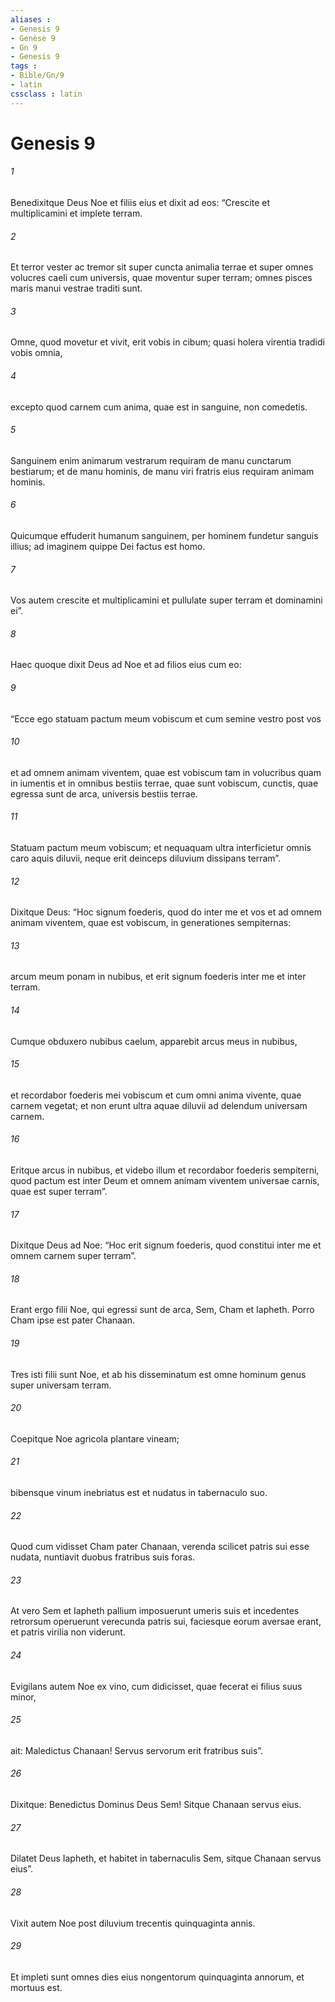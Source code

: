 ```yaml
---
aliases : 
- Genesis 9
- Genèse 9
- Gn 9
- Genesis 9
tags : 
- Bible/Gn/9
- latin
cssclass : latin
---
```


# Genesis 9

###### 1
Benedixitque Deus Noe et filiis eius et dixit ad eos: “Crescite et multiplicamini et implete terram.
###### 2
Et terror vester ac tremor sit super cuncta animalia terrae et super omnes volucres caeli cum universis, quae moventur super terram; omnes pisces maris manui vestrae traditi sunt. 
###### 3
Omne, quod movetur et vivit, erit vobis in cibum; quasi holera virentia tradidi vobis omnia, 
###### 4
excepto quod carnem cum anima, quae est in sanguine, non comedetis. 
###### 5
Sanguinem enim animarum vestrarum requiram de manu cunctarum bestiarum; et de manu hominis, de manu viri fratris eius requiram animam hominis.
###### 6
Quicumque effuderit humanum sanguinem, per hominem fundetur sanguis illius; ad imaginem quippe Dei factus est homo.
###### 7
Vos autem crescite et multiplicamini et pullulate super terram et dominamini ei”.
###### 8
Haec quoque dixit Deus ad Noe et ad filios eius cum eo: 
###### 9
“Ecce ego statuam pactum meum vobiscum et cum semine vestro post vos 
###### 10
et ad omnem animam viventem, quae est vobiscum tam in volucribus quam in iumentis et in omnibus bestiis terrae, quae sunt vobiscum, cunctis, quae egressa sunt de arca, universis bestiis terrae. 
###### 11
Statuam pactum meum vobiscum; et nequaquam ultra interficietur omnis caro aquis diluvii, neque erit deinceps diluvium dissipans terram”.
###### 12
Dixitque Deus: “Hoc signum foederis, quod do inter me et vos et ad omnem animam viventem, quae est vobiscum, in generationes sempiternas: 
###### 13
arcum meum ponam in nubibus, et erit signum foederis inter me et inter terram. 
###### 14
Cumque obduxero nubibus caelum, apparebit arcus meus in nubibus, 
###### 15
et recordabor foederis mei vobiscum et cum omni anima vivente, quae carnem vegetat; et non erunt ultra aquae diluvii ad delendum universam carnem. 
###### 16
Eritque arcus in nubibus, et videbo illum et recordabor foederis sempiterni, quod pactum est inter Deum et omnem animam viventem universae carnis, quae est super terram”.
###### 17
Dixitque Deus ad Noe: “Hoc erit signum foederis, quod constitui inter me et omnem carnem super terram”.
###### 18
Erant ergo filii Noe, qui egressi sunt de arca, Sem, Cham et Iapheth. Porro Cham ipse est pater Chanaan. 
###### 19
Tres isti filii sunt Noe, et ab his disseminatum est omne hominum genus super universam terram.
###### 20
Coepitque Noe agricola plantare vineam; 
###### 21
bibensque vinum inebriatus est et nudatus in tabernaculo suo. 
###### 22
Quod cum vidisset Cham pater Chanaan, verenda scilicet patris sui esse nudata, nuntiavit duobus fratribus suis foras. 
###### 23
At vero Sem et Iapheth pallium imposuerunt umeris suis et incedentes retrorsum operuerunt verecunda patris sui, faciesque eorum aversae erant, et patris virilia non viderunt. 
###### 24
Evigilans autem Noe ex vino, cum didicisset, quae fecerat ei filius suus minor, 
###### 25
ait: Maledictus Chanaan! Servus servorum erit fratribus suis”.
###### 26
Dixitque: Benedictus Dominus Deus Sem! Sitque Chanaan servus eius.
###### 27
Dilatet Deus Iapheth, et habitet in tabernaculis Sem, sitque Chanaan servus eius”.
###### 28
Vixit autem Noe post diluvium trecentis quinquaginta annis. 
###### 29
Et impleti sunt omnes dies eius nongentorum quinquaginta annorum, et mortuus est.
